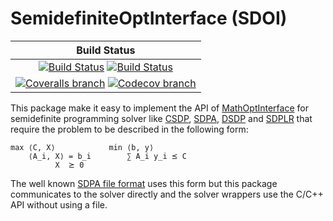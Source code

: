 # SemidefiniteOptInterface (SDOI)

| **Build Status** |
|:----------------:|
| [![Build Status][build-img]][build-url] [![Build Status][winbuild-img]][winbuild-url] |
| [![Coveralls branch][coveralls-img]][coveralls-url] [![Codecov branch][codecov-img]][codecov-url] |

This package make it easy to implement the API of [MathOptInterface](https://github.com/JuliaOpt/MathOptInterface.jl) for semidefinite programming solver like [CSDP](https://github.com/JuliaOpt/CSDP.jl), [SDPA](https://github.com/blegat/SDPA.jl), [DSDP](https://github.com/joehuchette/DSDP.jl) and [SDPLR](https://github.com/blegat/SDPLR.jl) that require the problem to be described in the following form:
```
max ⟨C, X⟩            min ⟨b, y⟩
    ⟨A_i, X⟩ = b_i        ∑ A_i y_i ⪯ C
          X  ⪰ 0
```
The well known [SDPA file format](http://plato.asu.edu/ftp/sdpa_format.txt) uses this form but this package communicates to the solver directly and the solver wrappers use the C/C++ API without using a file.

[build-img]: https://travis-ci.org/JuliaOpt/SemidefiniteOptInterface.jl.svg?branch=master
[build-url]: https://travis-ci.org/JuliaOpt/SemidefiniteOptInterface.jl
[winbuild-img]: https://ci.appveyor.com/api/projects/status/r92anpmqeo30rppe/branch/master?svg=true
[winbuild-url]: https://ci.appveyor.com/project/JuliaOpt/semidefiniteoptinterface-jl/branch/master
[coveralls-img]: https://coveralls.io/repos/github/JuliaOpt/SemidefiniteOptInterface.jl/badge.svg?branch=master
[coveralls-url]: https://coveralls.io/github/JuliaOpt/SemidefiniteOptInterface.jl?branch=master
[codecov-img]: http://codecov.io/github/JuliaOpt/SemidefiniteOptInterface.jl/coverage.svg?branch=master
[codecov-url]: http://codecov.io/github/JuliaOpt/SemidefiniteOptInterface.jl?branch=master

